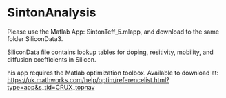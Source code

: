 # SintonAnalysis

Please use the Matlab App: SintonTeff_5.mlapp, and download to the same folder SiliconData3.

SiliconData file contains lookup tables for doping, resitivity, mobility, and diffusion coefficients in Silicon.


his app requires the Matlab optimization toolbox. Available to download at: https://uk.mathworks.com/help/optim/referencelist.html?type=app&s_tid=CRUX_topnav

